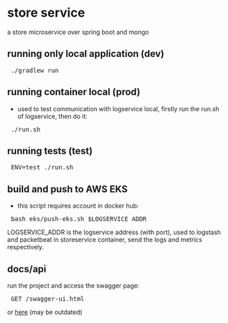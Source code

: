 # store service
a store microservice over spring boot and mongo

## running only local application (dev)
<pre> ./gradlew run </pre>

## running container local (prod)
* used to test communication with logservice local, firstly run the run.sh of logservice, then do it:
<pre> ./run.sh </pre>

## running tests (test)
<pre> ENV=test ./run.sh </pre>


## build and push to AWS EKS
* this script requires account in docker hub:
<pre> bash eks/push-eks.sh $LOGSERVICE_ADDR</pre>

LOGSERVICE_ADDR is the logservice address (with port), used to logstash and packetbeat in storeservice container, send the logs and metrics respectively.


## docs/api
run the project and access the swagger page:
<pre> GET /swagger-ui.html </pre>
or
[here](https://github.com/if1007/storeService/wiki/api) (may be outdated)
